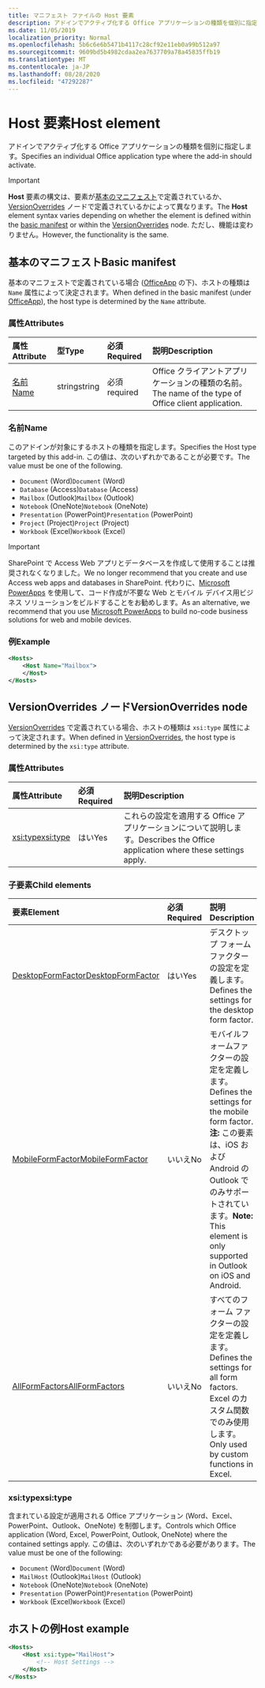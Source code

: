 ```yaml
---
title: マニフェスト ファイルの Host 要素
description: アドインでアクティブ化する Office アプリケーションの種類を個別に指定します。
ms.date: 11/05/2019
localization_priority: Normal
ms.openlocfilehash: 5b6c6e6b5471b4117c28cf92e11eb0a99b512a97
ms.sourcegitcommit: 9609bd5b4982cdaa2ea7637709a78a45835ffb19
ms.translationtype: MT
ms.contentlocale: ja-JP
ms.lasthandoff: 08/28/2020
ms.locfileid: "47292287"
---
```

# <a name="host-element"></a><span data-ttu-id="a98c5-103">Host 要素</span><span class="sxs-lookup"><span data-stu-id="a98c5-103">Host element</span></span>

<span data-ttu-id="a98c5-104">アドインでアクティブ化する Office アプリケーションの種類を個別に指定します。</span><span class="sxs-lookup"><span data-stu-id="a98c5-104">Specifies an individual Office application type where the add-in should activate.</span></span>

> [!IMPORTANT]
> <span data-ttu-id="a98c5-105">**Host** 要素の構文は、要素が[基本のマニフェスト](#basic-manifest)で定義されているか、[VersionOverrides](#versionoverrides-node) ノードで定義されているかによって異なります。</span><span class="sxs-lookup"><span data-stu-id="a98c5-105">The **Host** element syntax varies depending on whether the element is defined within the [basic manifest](#basic-manifest) or within the [VersionOverrides](#versionoverrides-node) node.</span></span> <span data-ttu-id="a98c5-106">ただし、機能は変わりません。</span><span class="sxs-lookup"><span data-stu-id="a98c5-106">However, the functionality is the same.</span></span>  

## <a name="basic-manifest"></a><span data-ttu-id="a98c5-107">基本のマニフェスト</span><span class="sxs-lookup"><span data-stu-id="a98c5-107">Basic manifest</span></span>

<span data-ttu-id="a98c5-108">基本のマニフェストで定義されている場合 ([OfficeApp](officeapp.md) の下)、ホストの種類は `Name` 属性によって決定されます。</span><span class="sxs-lookup"><span data-stu-id="a98c5-108">When defined in the basic manifest (under [OfficeApp](officeapp.md)), the host type is determined by the `Name` attribute.</span></span>

### <a name="attributes"></a><span data-ttu-id="a98c5-109">属性</span><span class="sxs-lookup"><span data-stu-id="a98c5-109">Attributes</span></span>

| <span data-ttu-id="a98c5-110">属性</span><span class="sxs-lookup"><span data-stu-id="a98c5-110">Attribute</span></span>     | <span data-ttu-id="a98c5-111">型</span><span class="sxs-lookup"><span data-stu-id="a98c5-111">Type</span></span>   | <span data-ttu-id="a98c5-112">必須</span><span class="sxs-lookup"><span data-stu-id="a98c5-112">Required</span></span> | <span data-ttu-id="a98c5-113">説明</span><span class="sxs-lookup"><span data-stu-id="a98c5-113">Description</span></span>                                      |
|:--------------|:-------|:---------|:-------------------------------------------------|
| [<span data-ttu-id="a98c5-114">名前</span><span class="sxs-lookup"><span data-stu-id="a98c5-114">Name</span></span>](#name) | <span data-ttu-id="a98c5-115">string</span><span class="sxs-lookup"><span data-stu-id="a98c5-115">string</span></span> | <span data-ttu-id="a98c5-116">必須</span><span class="sxs-lookup"><span data-stu-id="a98c5-116">required</span></span> | <span data-ttu-id="a98c5-117">Office クライアントアプリケーションの種類の名前。</span><span class="sxs-lookup"><span data-stu-id="a98c5-117">The name of the type of Office client application.</span></span> |

### <a name="name"></a><span data-ttu-id="a98c5-118">名前</span><span class="sxs-lookup"><span data-stu-id="a98c5-118">Name</span></span>

<span data-ttu-id="a98c5-119">このアドインが対象にするホストの種類を指定します。</span><span class="sxs-lookup"><span data-stu-id="a98c5-119">Specifies the Host type targeted by this add-in.</span></span> <span data-ttu-id="a98c5-120">この値は、次のいずれかであることが必要です。</span><span class="sxs-lookup"><span data-stu-id="a98c5-120">The value must be one of the following.</span></span>

- <span data-ttu-id="a98c5-121">`Document` (Word)</span><span class="sxs-lookup"><span data-stu-id="a98c5-121">`Document` (Word)</span></span>
- <span data-ttu-id="a98c5-122">`Database` (Access)</span><span class="sxs-lookup"><span data-stu-id="a98c5-122">`Database` (Access)</span></span>
- <span data-ttu-id="a98c5-123">`Mailbox` (Outlook)</span><span class="sxs-lookup"><span data-stu-id="a98c5-123">`Mailbox` (Outlook)</span></span>
- <span data-ttu-id="a98c5-124">`Notebook` (OneNote)</span><span class="sxs-lookup"><span data-stu-id="a98c5-124">`Notebook` (OneNote)</span></span>
- <span data-ttu-id="a98c5-125">`Presentation` (PowerPoint)</span><span class="sxs-lookup"><span data-stu-id="a98c5-125">`Presentation` (PowerPoint)</span></span>
- <span data-ttu-id="a98c5-126">`Project` (Project)</span><span class="sxs-lookup"><span data-stu-id="a98c5-126">`Project` (Project)</span></span>
- <span data-ttu-id="a98c5-127">`Workbook` (Excel)</span><span class="sxs-lookup"><span data-stu-id="a98c5-127">`Workbook` (Excel)</span></span>

> [!IMPORTANT]
> <span data-ttu-id="a98c5-128">SharePoint で Access Web アプリとデータベースを作成して使用することは推奨されなくなりました。</span><span class="sxs-lookup"><span data-stu-id="a98c5-128">We no longer recommend that you create and use Access web apps and databases in SharePoint.</span></span> <span data-ttu-id="a98c5-129">代わりに、[Microsoft PowerApps](https://powerapps.microsoft.com/) を使用して、コード作成が不要な Web とモバイル デバイス用ビジネス ソリューションをビルドすることをお勧めします。</span><span class="sxs-lookup"><span data-stu-id="a98c5-129">As an alternative, we recommend that you use [Microsoft PowerApps](https://powerapps.microsoft.com/) to build no-code business solutions for web and mobile devices.</span></span>

### <a name="example"></a><span data-ttu-id="a98c5-130">例</span><span class="sxs-lookup"><span data-stu-id="a98c5-130">Example</span></span>

```xml
<Hosts>
    <Host Name="Mailbox">
    </Host>
</Hosts>
```

## <a name="versionoverrides-node"></a><span data-ttu-id="a98c5-131">VersionOverrides ノード</span><span class="sxs-lookup"><span data-stu-id="a98c5-131">VersionOverrides node</span></span>

<span data-ttu-id="a98c5-132">[VersionOverrides](versionoverrides.md) で定義されている場合、ホストの種類は `xsi:type` 属性によって決定されます。</span><span class="sxs-lookup"><span data-stu-id="a98c5-132">When defined in [VersionOverrides](versionoverrides.md), the host type is determined by the `xsi:type` attribute.</span></span>

### <a name="attributes"></a><span data-ttu-id="a98c5-133">属性</span><span class="sxs-lookup"><span data-stu-id="a98c5-133">Attributes</span></span>

|  <span data-ttu-id="a98c5-134">属性</span><span class="sxs-lookup"><span data-stu-id="a98c5-134">Attribute</span></span>  |  <span data-ttu-id="a98c5-135">必須</span><span class="sxs-lookup"><span data-stu-id="a98c5-135">Required</span></span>  |  <span data-ttu-id="a98c5-136">説明</span><span class="sxs-lookup"><span data-stu-id="a98c5-136">Description</span></span>  |
|:-----|:-----|:-----|
|  [<span data-ttu-id="a98c5-137">xsi:type</span><span class="sxs-lookup"><span data-stu-id="a98c5-137">xsi:type</span></span>](#xsitype)  |  <span data-ttu-id="a98c5-138">はい</span><span class="sxs-lookup"><span data-stu-id="a98c5-138">Yes</span></span>  | <span data-ttu-id="a98c5-139">これらの設定を適用する Office アプリケーションについて説明します。</span><span class="sxs-lookup"><span data-stu-id="a98c5-139">Describes the Office application where these settings apply.</span></span>|

### <a name="child-elements"></a><span data-ttu-id="a98c5-140">子要素</span><span class="sxs-lookup"><span data-stu-id="a98c5-140">Child elements</span></span>

|  <span data-ttu-id="a98c5-141">要素</span><span class="sxs-lookup"><span data-stu-id="a98c5-141">Element</span></span> |  <span data-ttu-id="a98c5-142">必須</span><span class="sxs-lookup"><span data-stu-id="a98c5-142">Required</span></span>  |  <span data-ttu-id="a98c5-143">説明</span><span class="sxs-lookup"><span data-stu-id="a98c5-143">Description</span></span>  |
|:-----|:-----|:-----|
|  [<span data-ttu-id="a98c5-144">DesktopFormFactor</span><span class="sxs-lookup"><span data-stu-id="a98c5-144">DesktopFormFactor</span></span>](desktopformfactor.md)    |  <span data-ttu-id="a98c5-145">はい</span><span class="sxs-lookup"><span data-stu-id="a98c5-145">Yes</span></span>   |  <span data-ttu-id="a98c5-146">デスクトップ フォーム ファクターの設定を定義します。</span><span class="sxs-lookup"><span data-stu-id="a98c5-146">Defines the settings for the desktop form factor.</span></span> |
|  [<span data-ttu-id="a98c5-147">MobileFormFactor</span><span class="sxs-lookup"><span data-stu-id="a98c5-147">MobileFormFactor</span></span>](mobileformfactor.md)    |  <span data-ttu-id="a98c5-148">いいえ</span><span class="sxs-lookup"><span data-stu-id="a98c5-148">No</span></span>   |  <span data-ttu-id="a98c5-149">モバイルフォームファクターの設定を定義します。</span><span class="sxs-lookup"><span data-stu-id="a98c5-149">Defines the settings for the mobile form factor.</span></span> <span data-ttu-id="a98c5-150">**注:** この要素は、iOS および Android の Outlook でのみサポートされています。</span><span class="sxs-lookup"><span data-stu-id="a98c5-150">**Note:** This element is only supported in Outlook on iOS and Android.</span></span> |
|  [<span data-ttu-id="a98c5-151">AllFormFactors</span><span class="sxs-lookup"><span data-stu-id="a98c5-151">AllFormFactors</span></span>](allformfactors.md)    |  <span data-ttu-id="a98c5-152">いいえ</span><span class="sxs-lookup"><span data-stu-id="a98c5-152">No</span></span>   |  <span data-ttu-id="a98c5-153">すべてのフォーム ファクターの設定を定義します。</span><span class="sxs-lookup"><span data-stu-id="a98c5-153">Defines the settings for all form factors.</span></span> <span data-ttu-id="a98c5-154">Excel のカスタム関数でのみ使用します。</span><span class="sxs-lookup"><span data-stu-id="a98c5-154">Only used by custom functions in Excel.</span></span> |

### <a name="xsitype"></a><span data-ttu-id="a98c5-155">xsi:type</span><span class="sxs-lookup"><span data-stu-id="a98c5-155">xsi:type</span></span>

<span data-ttu-id="a98c5-156">含まれている設定が適用される Office アプリケーション (Word、Excel、PowerPoint、Outlook、OneNote) を制御します。</span><span class="sxs-lookup"><span data-stu-id="a98c5-156">Controls which Office application (Word, Excel, PowerPoint, Outlook, OneNote) where the contained settings apply.</span></span> <span data-ttu-id="a98c5-157">この値は、次のいずれかである必要があります。</span><span class="sxs-lookup"><span data-stu-id="a98c5-157">The value must be one of the following:</span></span>

- <span data-ttu-id="a98c5-158">`Document` (Word)</span><span class="sxs-lookup"><span data-stu-id="a98c5-158">`Document` (Word)</span></span>
- <span data-ttu-id="a98c5-159">`MailHost` (Outlook)</span><span class="sxs-lookup"><span data-stu-id="a98c5-159">`MailHost` (Outlook)</span></span>
- <span data-ttu-id="a98c5-160">`Notebook` (OneNote)</span><span class="sxs-lookup"><span data-stu-id="a98c5-160">`Notebook` (OneNote)</span></span>
- <span data-ttu-id="a98c5-161">`Presentation` (PowerPoint)</span><span class="sxs-lookup"><span data-stu-id="a98c5-161">`Presentation` (PowerPoint)</span></span>
- <span data-ttu-id="a98c5-162">`Workbook` (Excel)</span><span class="sxs-lookup"><span data-stu-id="a98c5-162">`Workbook` (Excel)</span></span>

## <a name="host-example"></a><span data-ttu-id="a98c5-163">ホストの例</span><span class="sxs-lookup"><span data-stu-id="a98c5-163">Host example</span></span>

```xml
<Hosts>
    <Host xsi:type="MailHost">
        <!-- Host Settings -->
    </Host>
</Hosts>
```
